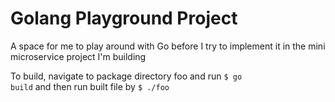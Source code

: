 <h1>Golang Playground Project</h1>

A space for me to play around with Go before I try to implement it in the mini microservice project I'm building<br>

To build, navigate to package directory foo and run <code>$ go build</code> and then run built file by <code>$ ./foo</code>
